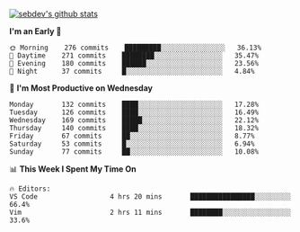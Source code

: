 [![sebdev's github stats](https://github-readme-stats.vercel.app/api?username=sebdeveloper6952)](https://github.com/anuraghazra/github-readme-stats)
<!--START_SECTION:waka-->
**I'm an Early 🐤** 

```text
🌞 Morning    276 commits    █████████░░░░░░░░░░░░░░░░   36.13% 
🌆 Daytime    271 commits    ████████░░░░░░░░░░░░░░░░░   35.47% 
🌃 Evening    180 commits    ██████░░░░░░░░░░░░░░░░░░░   23.56% 
🌙 Night      37 commits     █░░░░░░░░░░░░░░░░░░░░░░░░   4.84%

```
📅 **I'm Most Productive on Wednesday** 

```text
Monday       132 commits    ████░░░░░░░░░░░░░░░░░░░░░   17.28% 
Tuesday      126 commits    ████░░░░░░░░░░░░░░░░░░░░░   16.49% 
Wednesday    169 commits    █████░░░░░░░░░░░░░░░░░░░░   22.12% 
Thursday     140 commits    ████░░░░░░░░░░░░░░░░░░░░░   18.32% 
Friday       67 commits     ██░░░░░░░░░░░░░░░░░░░░░░░   8.77% 
Saturday     53 commits     █░░░░░░░░░░░░░░░░░░░░░░░░   6.94% 
Sunday       77 commits     ██░░░░░░░░░░░░░░░░░░░░░░░   10.08%

```


📊 **This Week I Spent My Time On** 

```text
🔥 Editors: 
VS Code                  4 hrs 20 mins       ████████████████░░░░░░░░░   66.4% 
Vim                      2 hrs 11 mins       ████████░░░░░░░░░░░░░░░░░   33.6%

```


<!--END_SECTION:waka-->
